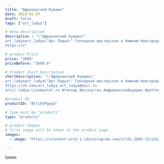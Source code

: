 ```yaml
---
title: "Африканский Кувшин"
date: 2019-02-07
draft: false
tags: ["art_ladya"]

# meta description
description : "\"Африканский Кувшин\" 
art_ladyaart_ladya\"Арт Ладья\" Гончарная мастерская в Нижнем Новгороде. Изготовление керамики и мастер//-классы по обучению. 
https://v"

# product Price
price: "3000"
priceBefore: "3600.0"

# Product Short Description
shortDescription: "\"Африканский Кувшин\" 
art_ladyaart_ladya\"Арт Ладья\" Гончарная мастерская в Нижнем Новгороде. Изготовление керамики и мастер//-классы по обучению. 
https://vk.com/art_ladya art_ladya@mail.ru 
art//-ladya.Livemaster.ru #гончар #исскуство #африканскийкувшин #potter #керамикадляинтерьера #керамикаручнаяработа #гончарнаямастерская #керамиканазаказ #handmade #посудаизглины #керамика #гончарнаяпосуда #эксклюзивнаякерамика #painter #artist #tableware #decor #ceramics #pitcher #restaurant #mehendi #ceramics #design #jug #ceramicarte #африка #africa #clay #кувшин #africanpitcher #авторскаякерамика"

#product ID
productID: "Btlc8VPgwyd"

# type must be "products"
type: "products"

# product Images
# first image will be shown in the product page
images:
  - image: "https://scontent-arn2-1.cdninstagram.com/v/t51.2885-15/e35/50241675_1262660310565199_2062594038718779971_n.jpg?tp=1&_nc_ht=scontent-arn2-1.cdninstagram.com&_nc_cat=111&_nc_ohc=ecSDO8GSE-4AX8lFmk_&ccb=7-4&oh=bc01ea6ee02c89fa8c308489cafca0c5&oe=608450F1&_nc_sid=86f79a&ig_cache_key=MTk3NDExMTMwMjk1MTU3MDU4OQ%3D%3D.2-ccb7-4"

---
```

lorem
